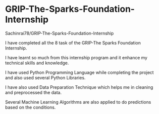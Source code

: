 # GRIP-The-Sparks-Foundation-Internship
Sachinrai78/GRIP-The-Sparks-Foundation-Internship

I have completed all the 8 task of the GRIP-The Sparks Foundation Internship.

I have learnt so much from this internship program and it enhance my technical skills and knowledge.

I have used Python Programming Language while completing the project and also used several Python Libraries.

I have also used Data Preparation Technique which helps me in cleaning and preprocessed the data.

Several Machine Learning Algorithms are also applied to do predictions based on the conditions.
